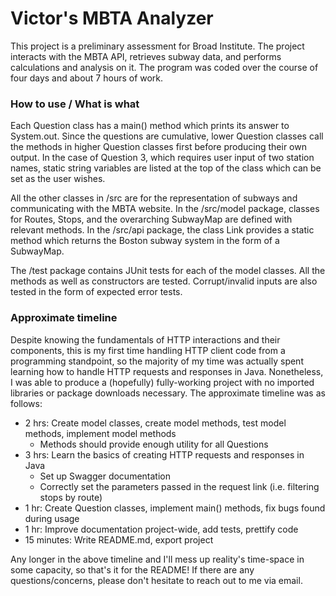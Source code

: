 # Victor's MBTA Analyzer

This project is a preliminary assessment for Broad Institute. The project interacts with the
MBTA API, retrieves subway data, and performs calculations and analysis on it. The program
was coded over the course of four days and about 7 hours of work.

### How to use / What is what

Each Question class has a main() method which prints its answer to System.out. Since the questions
are cumulative, lower Question classes call the methods in higher Question classes first before
producing their own output. In the case of Question 3, which requires user input of two station names,
static string variables are listed at the top of the class which can be set as the user wishes.

All the other classes in /src are for the representation of subways and communicating with the MBTA
website. In the /src/model package, classes for Routes, Stops, and the overarching SubwayMap are defined
with relevant methods. In the /src/api package, the class Link provides a static method which returns the
Boston subway system in the form of a SubwayMap.

The /test package contains JUnit tests for each of the model classes. All the methods as well as constructors
are tested. Corrupt/invalid inputs are also tested in the form of expected error tests.

### Approximate timeline
Despite knowing the fundamentals of HTTP interactions and their components, this is my first
time handling HTTP client code from a programming standpoint, so the majority of my time was
actually spent learning how to handle HTTP requests and responses in Java. Nonetheless, I was able
to produce a (hopefully) fully-working project with no imported libraries or package downloads
necessary. The approximate timeline was as follows:
- 2 hrs: Create model classes, create model methods, test model methods, implement model methods
  - Methods should provide enough utility for all Questions
- 3 hrs: Learn the basics of creating HTTP requests and responses in Java
  - Set up Swagger documentation
  - Correctly set the parameters passed in the request link (i.e. filtering stops by route)
- 1 hr: Create Question classes, implement main() methods, fix bugs found during usage
- 1 hr: Improve documentation project-wide, add tests, prettify code
- 15 minutes: Write README.md, export project

Any longer in the above timeline and I'll mess up reality's time-space in some capacity, so
that's it for the README! If there are any questions/concerns, please don't hesitate to reach out
to me via email.
